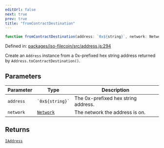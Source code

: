 ```yaml
---
editUrl: false
next: true
prev: true
title: "fromContractDestination"
---
```


```ts
function fromContractDestination(address: `0x${string}`, network: Network): IAddress;
```

Defined in: [packages/iso-filecoin/src/address.js:294](https://github.com/hugomrdias/filecoin/blob/main/packages/iso-filecoin/src/address.js#L294)

Create an `Address` instance from a 0x-prefixed hex string address returned by `Address.toContractDestination()`.

## Parameters

| Parameter | Type | Description |
| ------ | ------ | ------ |
| `address` | `` `0x${string}` `` | The 0x-prefixed hex string address. |
| `network` | [`Network`](/api/iso-filecoin/types/type-aliases/network/) | The network the address is on. |

## Returns

[`IAddress`](/api/iso-filecoin/address/interfaces/iaddress/)
